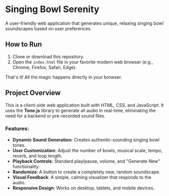 # Singing Bowl Serenity

A user-friendly web application that generates unique, relaxing singing bowl soundscapes based on user preferences.

## How to Run

1.  Clone or download this repository.
2.  Open the `index.html` file in your favorite modern web browser (e.g., Chrome, Firefox, Safari, Edge).

That's it! All the magic happens directly in your browser.

## Project Overview

This is a client-side web application built with HTML, CSS, and JavaScript. It uses the **Tone.js** library to generate all audio in real-time, eliminating the need for a backend or pre-recorded sound files.

### Features:
-   **Dynamic Sound Generation**: Creates authentic-sounding singing bowl tones.
-   **User Customization**: Adjust the number of bowls, musical scale, tempo, reverb, and loop length.
-   **Playback Controls**: Standard play/pause, volume, and "Generate New" functionality.
-   **Randomize**: A button to create a completely new, random soundscape.
-   **Visual Feedback**: A simple, calming visualizer that responds to the audio.
-   **Responsive Design**: Works on desktop, tablets, and mobile devices.
